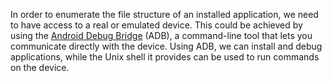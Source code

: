 In order to enumerate the file structure of an installed application, we need to have access to a
real or emulated device. This could be achieved by using the [Android Debug Bridge](https://developer.android.com/studio/command-line/adb) (ADB),
a command-line tool that lets you communicate directly with the device. Using ADB, we can
install and debug applications, while the Unix shell it provides can be used to run commands
on the device.